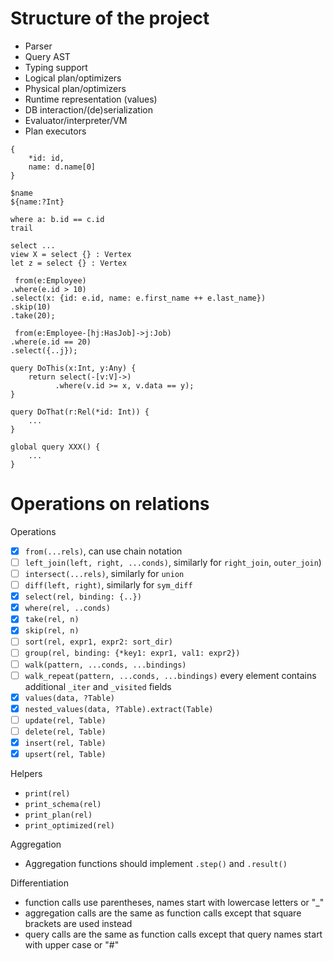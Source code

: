 # Structure of the project

* Parser
* Query AST
* Typing support
* Logical plan/optimizers
* Physical plan/optimizers
* Runtime representation (values)
* DB interaction/(de)serialization
* Evaluator/interpreter/VM
* Plan executors

```
{
    *id: id,
    name: d.name[0]
}
```

```
$name
${name:?Int}
```

```
where a: b.id == c.id
trail 
```

```
select ...
view X = select {} : Vertex
let z = select {} : Vertex
```

```
 from(e:Employee)
.where(e.id > 10)
.select(x: {id: e.id, name: e.first_name ++ e.last_name})
.skip(10)
.take(20);
```

```
 from(e:Employee-[hj:HasJob]->j:Job)
.where(e.id == 20)
.select({..j});

query DoThis(x:Int, y:Any) {
    return select(-[v:V]->)
          .where(v.id >= x, v.data == y);
}
```

```
query DoThat(r:Rel(*id: Int)) {
    ...
}
```

```
global query XXX() {
    ...
}
```

# Operations on relations

Operations

* [x] `from(...rels)`, can use chain notation
* [ ] `left_join(left, right, ...conds)`, similarly for `right_join`, `outer_join`)
* [ ] `intersect(...rels)`, similarly for `union`
* [ ] `diff(left, right)`, similarly for `sym_diff`
* [x] `select(rel, binding: {..})`
* [x] `where(rel, ..conds)`
* [x] `take(rel, n)`
* [x] `skip(rel, n)`
* [ ] `sort(rel, expr1, expr2: sort_dir)`
* [ ] `group(rel, binding: {*key1: expr1, val1: expr2})`
* [ ] `walk(pattern, ...conds, ...bindings)`
* [ ] `walk_repeat(pattern, ...conds, ...bindings)` every element contains additional `_iter` and `_visited` fields
* [x] `values(data, ?Table)`
* [x] `nested_values(data, ?Table).extract(Table)`
* [ ] `update(rel, Table)`
* [ ] `delete(rel, Table)`
* [x] `insert(rel, Table)`
* [x] `upsert(rel, Table)`

Helpers

* `print(rel)`
* `print_schema(rel)`
* `print_plan(rel)`
* `print_optimized(rel)`

Aggregation

* Aggregation functions should implement `.step()` and `.result()`

Differentiation

* function calls use parentheses, names start with lowercase letters or "_"
* aggregation calls are the same as function calls except that square brackets are used instead
* query calls are the same as function calls except that query names start with upper case or "#"